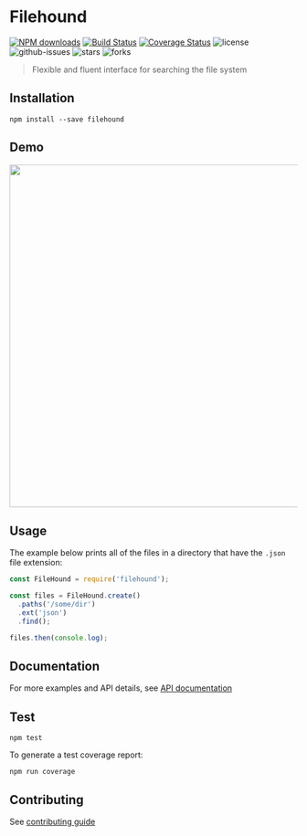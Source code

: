 # Filehound

[![NPM downloads](https://img.shields.io/npm/dm/filehound.svg?style=flat)](https://npmjs.org/package/map-files)
[![Build Status](https://travis-ci.org/nspragg/filehound.svg)](https://travis-ci.org/nspragg/filehound) [![Coverage Status](https://coveralls.io/repos/github/nspragg/filehound/badge.svg?branch=master)](https://coveralls.io/github/nspragg/filehound?branch=master)
 ![license](https://img.shields.io/badge/license-MIT-blue.svg) 
![github-issues](https://img.shields.io/github/issues/nspragg/filehound.svg)
![stars](https://img.shields.io/github/stars/nspragg/filehound.svg)
![forks](https://img.shields.io/github/forks/nspragg/filehound.svg)
> Flexible and fluent interface for searching the file system

## Installation

```
npm install --save filehound
```

## Demo

<img src="https://cloud.githubusercontent.com/assets/917111/13683231/7e915c2c-e6fd-11e5-9d58-e7228cf76ccf.gif" width="600"/>

## Usage

The example below prints all of the files in a directory that have the `.json` file extension:

```js
const FileHound = require('filehound');

const files = FileHound.create()
  .paths('/some/dir')
  .ext('json')
  .find();

files.then(console.log);
```

## Documentation
For more examples and API details, see [API documentation](https://nspragg.github.io/filehound/)

## Test

```
npm test
```

To generate a test coverage report:

```
npm run coverage
```
## Contributing

See [contributing guide](./CONTRIBUTING.md)
